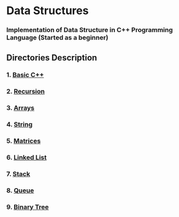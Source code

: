 # Data Structures
### Implementation of Data Structure in C++ Programming Language (Started as a beginner)  
## Directories Description
### 1. [Basic C++](https://github.com/Nitesh-Singh-5/Placement-Preparation/tree/master/coding-prep/Basic%20C%2B%2B)
### 2. [Recursion](https://github.com/Nitesh-Singh-5/Placement-Preparation/tree/master/coding-prep/DSA/1.%20Recursion)
### 3. [Arrays](https://github.com/Nitesh-Singh-5/Placement-Preparation/tree/master/coding-prep/DSA/2.%20Arrays)
### 4. [String](https://github.com/Nitesh-Singh-5/DSA/tree/master/coding-prep/DSA/3.%20String)
### 5. [Matrices](https://github.com/Nitesh-Singh-5/DSA/tree/master/coding-prep/DSA/4.%20Matrices)
### 6. [Linked List](https://github.com/Nitesh-Singh-5/DSA/tree/master/coding-prep/DSA/5.%20Linked%20List)
### 7. [Stack](https://github.com/Nitesh-Singh-5/DSA/tree/master/coding-prep/DSA/6.%20Stack)
### 8. [Queue](https://github.com/Nitesh-Singh-5/DSA/tree/master/coding-prep/DSA/7.%20Queue)
### 9. [Binary Tree](https://github.com/Nitesh-Singh-5/DSA/tree/master/coding-prep/DSA/8.%20Binary%20Tree)
